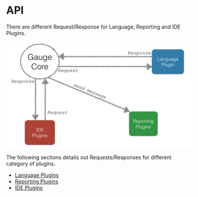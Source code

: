 # API

There are different Request/Response for Language, Reporting and IDE Plugins.

![api](api.png)

The following sections details out Requests/Responses for different category of plugins.

- [Language Plugins](language_plugin_api.md)
- [Reporting Plugins](reporting_plugin.md)
- [IDE Plugins](ide_plugin.md)
